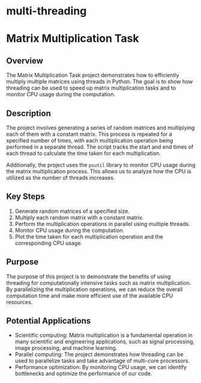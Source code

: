 # multi-threading
# Matrix Multiplication Task

## Overview
The Matrix Multiplication Task project demonstrates how to efficiently multiply multiple matrices using threads in Python. The goal is to show how threading can be used to speed up matrix multiplication tasks and to monitor CPU usage during the computation.

## Description
The project involves generating a series of random matrices and multiplying each of them with a constant matrix. This process is repeated for a specified number of times, with each multiplication operation being performed in a separate thread. The script tracks the start and end times of each thread to calculate the time taken for each multiplication.

Additionally, the project uses the `psutil` library to monitor CPU usage during the matrix multiplication process. This allows us to analyze how the CPU is utilized as the number of threads increases.

## Key Steps
1. Generate random matrices of a specified size.
2. Multiply each random matrix with a constant matrix.
3. Perform the multiplication operations in parallel using multiple threads.
4. Monitor CPU usage during the computation.
5. Plot the time taken for each multiplication operation and the corresponding CPU usage.

## Purpose
The purpose of this project is to demonstrate the benefits of using threading for computationally intensive tasks such as matrix multiplication. By parallelizing the multiplication operations, we can reduce the overall computation time and make more efficient use of the available CPU resources.

## Potential Applications
- Scientific computing: Matrix multiplication is a fundamental operation in many scientific and engineering applications, such as signal processing, image processing, and machine learning.
- Parallel computing: The project demonstrates how threading can be used to parallelize tasks and take advantage of multi-core processors.
- Performance optimization: By monitoring CPU usage, we can identify bottlenecks and optimize the performance of our code.
